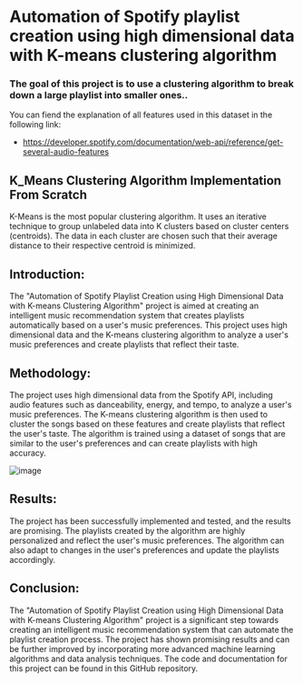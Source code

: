 # Automation of Spotify playlist creation using high dimensional data with K-means clustering algorithm

### The goal of this project is to use a clustering algorithm to break down a large playlist into smaller ones..

You can fiend the explanation of all features used in this dataset in the following link: 
- https://developer.spotify.com/documentation/web-api/reference/get-several-audio-features

## K_Means Clustering Algorithm Implementation From Scratch



K-Means is the most popular clustering algorithm. It uses an iterative technique to group unlabeled data into K clusters based on cluster centers (centroids). The data in each cluster are chosen such that their average distance to their respective centroid is minimized.

## Introduction:

The "Automation of Spotify Playlist Creation using High Dimensional Data with K-means Clustering Algorithm" project is aimed at creating an intelligent music recommendation system that creates playlists automatically based on a user's music preferences. This project uses high dimensional data and the K-means clustering algorithm to analyze a user's music preferences and create playlists that reflect their taste.


## Methodology:

The project uses high dimensional data from the Spotify API, including audio features such as danceability, energy, and tempo, to analyze a user's music preferences. The K-means clustering algorithm is then used to cluster the songs based on these features and create playlists that reflect the user's taste. The algorithm is trained using a dataset of songs that are similar to the user's preferences and can create playlists with high accuracy.

![image](https://github.com/PurnaChandar26/Automation-of-Spotify-playlist-creation-K_Means/assets/97793147/1ffb1faa-6885-4a44-a83a-69e4677738c7)


## Results:

The project has been successfully implemented and tested, and the results are promising. The playlists created by the algorithm are highly personalized and reflect the user's music preferences. The algorithm can also adapt to changes in the user's preferences and update the playlists accordingly.

## Conclusion:

The "Automation of Spotify Playlist Creation using High Dimensional Data with K-means Clustering Algorithm" project is a significant step towards creating an intelligent music recommendation system that can automate the playlist creation process. The project has shown promising results and can be further improved by incorporating more advanced machine learning algorithms and data analysis techniques. The code and documentation for this project can be found in this GitHub repository.

